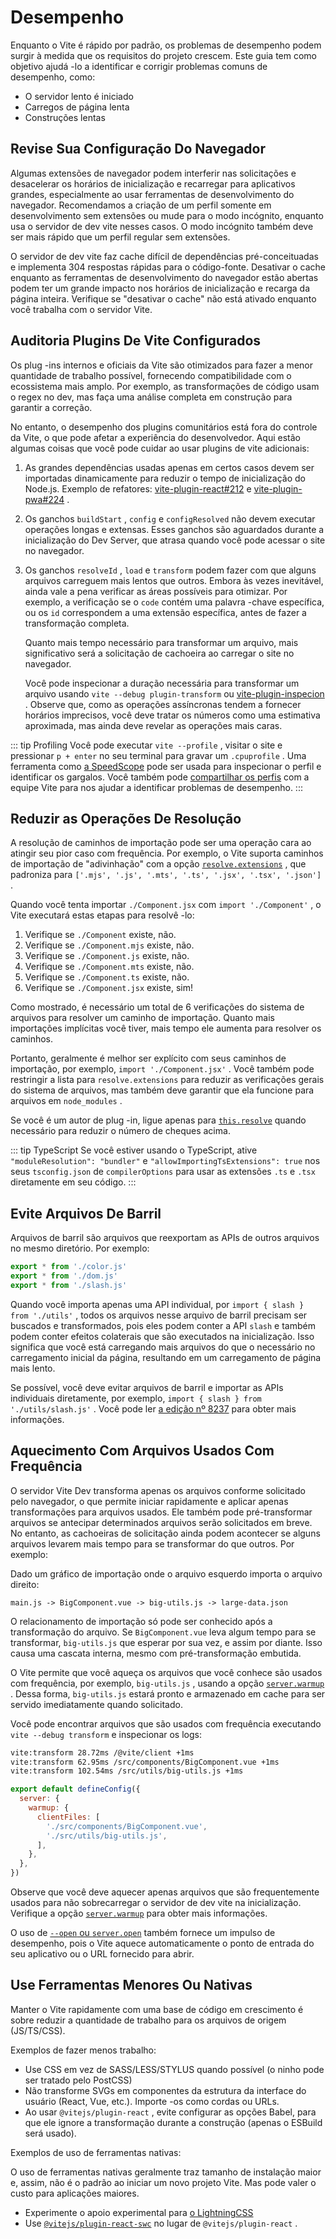 # Desempenho

Enquanto o Vite é rápido por padrão, os problemas de desempenho podem surgir à medida que os requisitos do projeto crescem. Este guia tem como objetivo ajudá -lo a identificar e corrigir problemas comuns de desempenho, como:

- O servidor lento é iniciado
- Carregos de página lenta
- Construções lentas

## Revise Sua Configuração Do Navegador

Algumas extensões de navegador podem interferir nas solicitações e desacelerar os horários de inicialização e recarregar para aplicativos grandes, especialmente ao usar ferramentas de desenvolvimento do navegador. Recomendamos a criação de um perfil somente em desenvolvimento sem extensões ou mude para o modo incógnito, enquanto usa o servidor de dev vite nesses casos. O modo incógnito também deve ser mais rápido que um perfil regular sem extensões.

O servidor de dev vite faz cache difícil de dependências pré-conceituadas e implementa 304 respostas rápidas para o código-fonte. Desativar o cache enquanto as ferramentas de desenvolvimento do navegador estão abertas podem ter um grande impacto nos horários de inicialização e recarga da página inteira. Verifique se "desativar o cache" não está ativado enquanto você trabalha com o servidor Vite.

## Auditoria Plugins De Vite Configurados

Os plug -ins internos e oficiais da Vite são otimizados para fazer a menor quantidade de trabalho possível, fornecendo compatibilidade com o ecossistema mais amplo. Por exemplo, as transformações de código usam o regex no dev, mas faça uma análise completa em construção para garantir a correção.

No entanto, o desempenho dos plugins comunitários está fora do controle da Vite, o que pode afetar a experiência do desenvolvedor. Aqui estão algumas coisas que você pode cuidar ao usar plugins de vite adicionais:

1. As grandes dependências usadas apenas em certos casos devem ser importadas dinamicamente para reduzir o tempo de inicialização do Node.js. Exemplo de refatores: [vite-plugin-react#212](https://github.com/vitejs/vite-plugin-react/pull/212) e [vite-plugin-pwa#224](https://github.com/vite-pwa/vite-plugin-pwa/pull/244) .

2. Os ganchos `buildStart` , `config` e `configResolved` não devem executar operações longas e extensas. Esses ganchos são aguardados durante a inicialização do Dev Server, que atrasa quando você pode acessar o site no navegador.

3. Os ganchos `resolveId` , `load` e `transform` podem fazer com que alguns arquivos carreguem mais lentos que outros. Embora às vezes inevitável, ainda vale a pena verificar as áreas possíveis para otimizar. Por exemplo, a verificação se o `code` contém uma palavra -chave específica, ou os `id` correspondem a uma extensão específica, antes de fazer a transformação completa.

   Quanto mais tempo necessário para transformar um arquivo, mais significativo será a solicitação de cachoeira ao carregar o site no navegador.

   Você pode inspecionar a duração necessária para transformar um arquivo usando `vite --debug plugin-transform` ou [vite-plugin-inspecion](https://github.com/antfu/vite-plugin-inspect) . Observe que, como as operações assíncronas tendem a fornecer horários imprecisos, você deve tratar os números como uma estimativa aproximada, mas ainda deve revelar as operações mais caras.

::: tip Profiling
Você pode executar `vite --profile` , visitar o site e pressionar `p + enter` no seu terminal para gravar um `.cpuprofile` . Uma ferramenta como [a SpeedScope](https://www.speedscope.app) pode ser usada para inspecionar o perfil e identificar os gargalos. Você também pode [compartilhar os perfis](https://chat.vite.dev) com a equipe Vite para nos ajudar a identificar problemas de desempenho.
:::

## Reduzir as Operações De Resolução

A resolução de caminhos de importação pode ser uma operação cara ao atingir seu pior caso com frequência. Por exemplo, o Vite suporta caminhos de importação de "adivinhação" com a opção [`resolve.extensions`](/pt/config/shared-options.md#resolve-extensions) , que padroniza para `['.mjs', '.js', '.mts', '.ts', '.jsx', '.tsx', '.json']` .

Quando você tenta importar `./Component.jsx` com `import './Component'` , o Vite executará estas etapas para resolvê -lo:

1. Verifique se `./Component` existe, não.
2. Verifique se `./Component.mjs` existe, não.
3. Verifique se `./Component.js` existe, não.
4. Verifique se `./Component.mts` existe, não.
5. Verifique se `./Component.ts` existe, não.
6. Verifique se `./Component.jsx` existe, sim!

Como mostrado, é necessário um total de 6 verificações do sistema de arquivos para resolver um caminho de importação. Quanto mais importações implícitas você tiver, mais tempo ele aumenta para resolver os caminhos.

Portanto, geralmente é melhor ser explícito com seus caminhos de importação, por exemplo, `import './Component.jsx'` . Você também pode restringir a lista para `resolve.extensions` para reduzir as verificações gerais do sistema de arquivos, mas também deve garantir que ela funcione para arquivos em `node_modules` .

Se você é um autor de plug -in, ligue apenas para [`this.resolve`](https://rollupjs.org/plugin-development/#this-resolve) quando necessário para reduzir o número de cheques acima.

::: tip TypeScript
Se você estiver usando o TypeScript, ative `"moduleResolution": "bundler"` e `"allowImportingTsExtensions": true` nos seus `tsconfig.json` de `compilerOptions` para usar as extensões `.ts` e `.tsx` diretamente em seu código.
:::

## Evite Arquivos De Barril

Arquivos de barril são arquivos que reexportam as APIs de outros arquivos no mesmo diretório. Por exemplo:

```js [src/utils/index.js]
export * from './color.js'
export * from './dom.js'
export * from './slash.js'
```

Quando você importa apenas uma API individual, por `import { slash } from './utils'` , todos os arquivos nesse arquivo de barril precisam ser buscados e transformados, pois eles podem conter a API `slash` e também podem conter efeitos colaterais que são executados na inicialização. Isso significa que você está carregando mais arquivos do que o necessário no carregamento inicial da página, resultando em um carregamento de página mais lento.

Se possível, você deve evitar arquivos de barril e importar as APIs individuais diretamente, por exemplo, `import { slash } from './utils/slash.js'` . Você pode ler [a edição nº 8237](https://github.com/vitejs/vite/issues/8237) para obter mais informações.

## Aquecimento Com Arquivos Usados Com Frequência

O servidor Vite Dev transforma apenas os arquivos conforme solicitado pelo navegador, o que permite iniciar rapidamente e aplicar apenas transformações para arquivos usados. Ele também pode pré-transformar arquivos se antecipar determinados arquivos serão solicitados em breve. No entanto, as cachoeiras de solicitação ainda podem acontecer se alguns arquivos levarem mais tempo para se transformar do que outros. Por exemplo:

Dado um gráfico de importação onde o arquivo esquerdo importa o arquivo direito:

```
main.js -> BigComponent.vue -> big-utils.js -> large-data.json
```

O relacionamento de importação só pode ser conhecido após a transformação do arquivo. Se `BigComponent.vue` leva algum tempo para se transformar, `big-utils.js` que esperar por sua vez, e assim por diante. Isso causa uma cascata interna, mesmo com pré-transformação embutida.

O Vite permite que você aqueça os arquivos que você conhece são usados com frequência, por exemplo, `big-utils.js` , usando a opção [`server.warmup`](/pt/config/server-options.md#server-warmup) . Dessa forma, `big-utils.js` estará pronto e armazenado em cache para ser servido imediatamente quando solicitado.

Você pode encontrar arquivos que são usados com frequência executando `vite --debug transform` e inspecionar os logs:

```bash
vite:transform 28.72ms /@vite/client +1ms
vite:transform 62.95ms /src/components/BigComponent.vue +1ms
vite:transform 102.54ms /src/utils/big-utils.js +1ms
```

```js [vite.config.js]
export default defineConfig({
  server: {
    warmup: {
      clientFiles: [
        './src/components/BigComponent.vue',
        './src/utils/big-utils.js',
      ],
    },
  },
})
```

Observe que você deve aquecer apenas arquivos que são frequentemente usados para não sobrecarregar o servidor de dev vite na inicialização. Verifique a opção [`server.warmup`](/pt/config/server-options.md#server-warmup) para obter mais informações.

O uso de [`--open` ou `server.open`](/pt/config/server-options.html#server-open) também fornece um impulso de desempenho, pois o Vite aquece automaticamente o ponto de entrada do seu aplicativo ou o URL fornecido para abrir.

## Use Ferramentas Menores Ou Nativas

Manter o Vite rapidamente com uma base de código em crescimento é sobre reduzir a quantidade de trabalho para os arquivos de origem (JS/TS/CSS).

Exemplos de fazer menos trabalho:

- Use CSS em vez de SASS/LESS/STYLUS quando possível (o ninho pode ser tratado pelo PostCSS)
- Não transforme SVGs em componentes da estrutura da interface do usuário (React, Vue, etc.). Importe -os como cordas ou URLs.
- Ao usar `@vitejs/plugin-react` , evite configurar as opções Babel, para que ele ignore a transformação durante a construção (apenas o ESBuild será usado).

Exemplos de uso de ferramentas nativas:

O uso de ferramentas nativas geralmente traz tamanho de instalação maior e, assim, não é o padrão ao iniciar um novo projeto Vite. Mas pode valer o custo para aplicações maiores.

- Experimente o apoio experimental para [o LightningCSS](https://github.com/vitejs/vite/discussions/13835)
- Use [`@vitejs/plugin-react-swc`](https://github.com/vitejs/vite-plugin-react-swc) no lugar de `@vitejs/plugin-react` .
